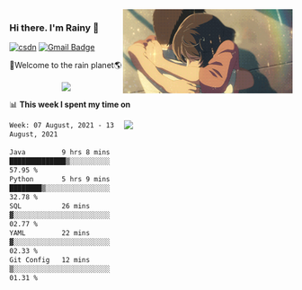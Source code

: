 <img  align='right' height="150" src="https://github.com/LikeRainDay/LikeRainDay/blob/master/pic/img_rain_1.gif?raw=true">



### Hi there. I'm Rainy :lemon:

[![csdn](https://img.shields.io/badge/-csdn-c14438?style=flat-square&logo=c&logoColor=white)](https://blog.csdn.net/qq_15807167)
[![Gmail Badge](https://img.shields.io/badge/-gmail-c14438?style=flat-square&logo=Gmail&logoColor=white&link=mailto:houshuai0816@gmail.com)](mailto:houshuai0816@gmail.com)

🚀Welcome to the rain planet🌎

<center>
<img align='center'  src="https://source.unsplash.com/random/1200x600">
</center>

📊 **This week I spent my time on**

<img align='right'   width="300" src="https://github-readme-stats.vercel.app/api?username=LikeRainDay&show_icons=true&title_color=fff&icon_color=79ff97&text_color=9f9f9f&bg_color=151515">

<!--START_SECTION:waka-->
```text
Week: 07 August, 2021 - 13 August, 2021

Java         9 hrs 8 mins    ██████████████▒░░░░░░░░░░   57.95 % 
Python       5 hrs 9 mins    ████████▒░░░░░░░░░░░░░░░░   32.78 % 
SQL          26 mins         ▓░░░░░░░░░░░░░░░░░░░░░░░░   02.77 % 
YAML         22 mins         ▓░░░░░░░░░░░░░░░░░░░░░░░░   02.33 % 
Git Config   12 mins         ▒░░░░░░░░░░░░░░░░░░░░░░░░   01.31 % 
```
<!--END_SECTION:waka-->
